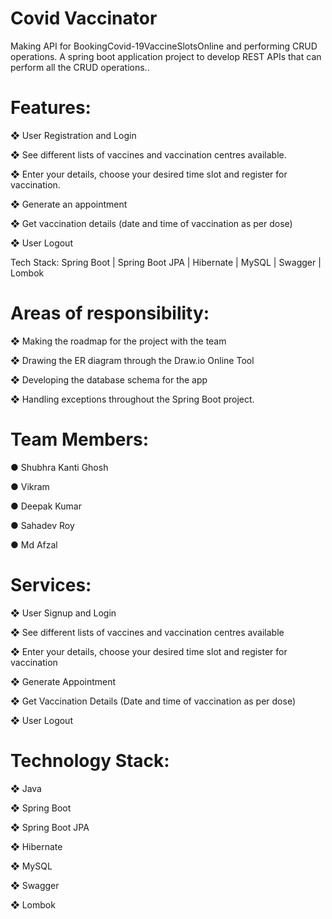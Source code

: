 # Covid Vaccinator

Making API for BookingCovid-19VaccineSlotsOnline and performing CRUD operations.
A spring boot application project to develop REST APIs that can perform
all the CRUD operations..

# Features:

❖ User Registration and Login

❖ See different lists of vaccines and vaccination centres available.

❖ Enter your details, choose your desired time slot and register for vaccination.

❖ Generate an appointment

❖ Get vaccination details (date and time of vaccination as per dose)

❖ User Logout

Tech Stack: Spring Boot | Spring Boot JPA | Hibernate | MySQL | Swagger | Lombok

# Areas of responsibility:

❖ Making the roadmap for the project with the team

❖ Drawing the ER diagram through the Draw.io Online Tool

❖ Developing the database schema for the app

❖ Handling exceptions throughout the Spring Boot project.


# Team Members:

● Shubhra Kanti Ghosh

● Vikram

● Deepak Kumar

● Sahadev Roy

● Md Afzal



# Services:
❖ User Signup and Login

❖ See different lists of vaccines and vaccination centres available

❖ Enter your details, choose your desired time slot and register for vaccination

❖ Generate Appointment

❖ Get Vaccination Details (Date and time of vaccination as per dose)

❖ User Logout

# Technology Stack:
❖ Java

❖ Spring Boot

❖ Spring Boot JPA

❖ Hibernate

❖ MySQL

❖ Swagger

❖ Lombok
